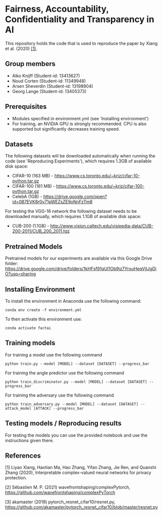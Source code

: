 # Fairness, Accountability, Confidentiality and Transparency in AI
This repository holds the code that is used to reproduce the paper by Xiang et al. (2020) [[1]](#1).

## Group members
* Alko Knijff (Student-id: 13413627)
* Noud Corten (Student-id: 11349948)
* Arsen Sheverdin (Student-id: 13198904)
* Georg Lange (Student-id: 13405373)

## Prerequisites
* Modules specified in environment.yml (see 'Installing environment')
* For training, an NVIDIA GPU is strongly recommended. CPU is also supported but significantly decreases training speed.

## Datasets
The following datasets will be downloaded automatically when running the code (see 'Reproducing Experiments'), which requires 1.3GB of available disk space:
* CIFAR-10 (163 MB) - https://www.cs.toronto.edu/~kriz/cifar-10-python.tar.gz
* CIFAR-100 (161 MB) - https://www.cs.toronto.edu/~kriz/cifar-100-python.tar.gz
* CelebA (1GB) - https://drive.google.com/open?id=0B7EVK8r0v71pWEZsZE9oNnFzTm8

For testing the VGG-16 network the following dataset needs to be downloaded manually, which requires 1.1GB of available disk space:
* CUB-200 (1.1GB) - http://www.vision.caltech.edu/visipedia-data/CUB-200-2011/CUB_200_2011.tgz

## Pretrained Models
Pretrained models for our experiments are available via this Google Drive folder: https://drive.google.com/drive/folders/1kHFsf91qUI1Ob9jz7YrxuHeqVjIJgDiO?usp=sharing

## Installing Environment
To install the environment in Anaconda use the following command:
```console
conda env create -f environment.yml
```
To then activate this environment use:
```console
conda activate factai
```

## Training models
For training a model use the following command
```console
python train.py --model [MODEL] --dataset [DATASET] --progress_bar
```

For training the angle predictor use the following command
```console
python train_discriminator.py --model [MODEL] --dataset [DATASET] --progress_bar
```

For training the adversary use the following command
```console
python train_adversary.py --model [MODEL] --dataset [DATASET] --attack_model [ATTACK] --progress_bar
```

## Testing models / Reproducing results
For testing the models you can use the provided notebook and use the instructions given there.

## References
<a id="1">[1]</a> 
Liyao Xiang, Haotian Ma, Hao Zhang, Yifan Zhang, Jie Ren, and Quanshi Zhang (2020), 
Interpretable complex-valued neural networks for privacy protection. 

<a id="2">[2]</a>
Sébastien M. P. (2021) wavefrontshaping/complexPytorch, 
https://github.com/wavefrontshaping/complexPyTorch

<a id="3">[3]</a>
akamaster (2019) pytorch_resnet_cifar10/resnet.py,
https://github.com/akamaster/pytorch_resnet_cifar10/blob/master/resnet.py


